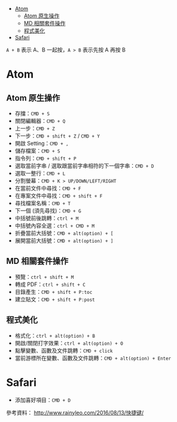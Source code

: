 <!-- TOC START min:1 max:3 link:true update:true -->
- [Atom](#atom)
  - [Atom 原生操作](#atom-)
  - [MD 相關套件操作](#md-)
  - [程式美化](#)
- [Safari](#safari)

<!-- TOC END -->

`A + B` 表示 A、B 一起按，`A > B` 表示先按 A 再按 B

# Atom
## Atom 原生操作
- 存擋：`CMD + S`
- 關閉編輯器：`CMD + Q`
- 上一步：`CMD + Z`
- 下一步：`CMD + shift + Z` / `CMD + Y`
- 開啟 Setting：`CMD + ,`
- 儲存檔案：`CMD + S`
- 指令列：`CMD + shift + P`
- 選取當前字串 / 選取跟當前字串相符的下一個字串：`CMD + D`
- 選取一整行：`CMD + L`
- 分割螢幕：`CMD + K > UP/DOWN/LEFT/RIGHT`
- 在當前文件中尋找：`CMD + F`
- 在專案文件中尋找：`CMD + shift + F`
- 尋找檔案名稱：`CMD + T`
- 下一個 (須先尋找)：`CMD + G`
- 中括號前後跳轉：`ctrl + M`
- 中括號內容全選：`ctrl + CMD + M`
- 折疊當前大括號：`CMD + alt(option) + [`
- 展開當前大括號：`CMD + alt(option) + ]`

## MD 相關套件操作
- 預覽：`ctrl + shift + M`
- 轉成 PDF：`ctrl + shift + C`
- 目錄產生：`CMD + shift + P:toc`
- 建立貼文：`CMD + shift + P:post`

## 程式美化
- 格式化：`ctrl + alt(option) + B`
- 開啟/關閉打字效果：`ctrl + alt(option) + O`
- 點擊變數、函數及文件跳轉：`CMD + click`
- 當前游標所在變數、函數及文件跳轉：`CMD + alt(option) + Enter`

# Safari
- 添加喜好項目：`CMD + D`

參考資料：
http://www.rainyleo.com/2016/08/13/快捷键/
